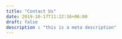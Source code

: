 ```yaml
---
title: "Contact Us"
date: 2019-10-17T11:22:16+06:00
draft: false
description : "this is a meta description"
---
```


